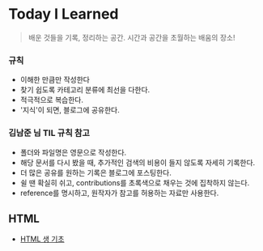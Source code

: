 # Today I Learned
>배운 것들을 기록, 정리하는 공간. 시간과 공간을 초월하는 배움의 장소!

### 규칙
- 이해한 만큼만 작성한다
- 찾기 쉽도록 카테고리 분류에 최선을 다한다.
- 적극적으로 복습한다.
- '지식'이 되면, 블로그에 공유한다.

### 김남준 님 TIL 규칙 참고
- 폴더와 파일명은 영문으로 작성한다.
- 해당 문서를 다시 봤을 때, 추가적인 검색의 비용이 들지 않도록 자세히 기록한다.
- 더 많은 공유를 원하는 기록은 블로그에 포스팅한다.
- 쉴 땐 확실히 쉬고, contributions를 초록색으로 채우는 것에 집착하지 않는다.
- reference를 명시하고, 원작자가 참고를 허용하는 자료만 사용한다.

## HTML
- [HTML 생 기초]()
